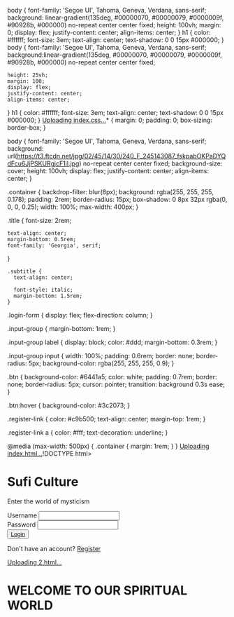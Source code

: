 body {
    font-family: 'Segoe UI', Tahoma, Geneva, Verdana, sans-serif;
    background: linear-gradient(135deg, #00000070, #00000079, #0000009f, #90928b, #000000) no-repeat center center fixed;
    height: 100vh;
    margin: 0;
    display: flex;
    justify-content: center;
    align-items: center;
  }
  h1 {
    color: #ffffff;
    font-size: 3em;
    text-align: center;
    text-shadow: 0 0 15px #000000;
  }
body {
    font-family: 'Segoe UI', Tahoma, Geneva, Verdana, sans-serif;
    background:linear-gradient(135deg, #00000070, #00000079, #0000009f, #90928b, #000000) no-repeat center center fixed;

    height: 25vh;
    margin: 100;
    display: flex;
    justify-content: center;
    align-items: center;
  }
  h1 {
    color: #ffffff;
    font-size: 3em;
    text-align: center;
    text-shadow: 0 0 15px #000000;
  }
[Uploading index.css…]()* {
    margin: 0;
    padding: 0;
    box-sizing: border-box;
  }
  
  body {
    font-family: 'Segoe UI', Tahoma, Geneva, Verdana, sans-serif;
    background: url(https://t3.ftcdn.net/jpg/02/45/14/30/240_F_245143087_fskpabOKPaDYQdFcu6JjPSKURgjcF1il.jpg) no-repeat center center fixed;
    background-size: cover;
    height: 100vh;
    display: flex;
    justify-content: center;
    align-items: center;
  }
  

  .container {
    backdrop-filter: blur(8px);
    background: rgba(255, 255, 255, 0.178);
    padding: 2rem;
    border-radius: 15px;
    box-shadow: 0 8px 32px rgba(0, 0, 0, 0.25);
    width: 100%;
    max-width: 400px;
  }
  
  .title {
    font-size: 2rem;
   
    text-align: center;
    margin-bottom: 0.5rem;
    font-family: 'Georgia', serif;
  }
  
 

    .subtitle {
      text-align: center;
      
      font-style: italic;
      margin-bottom: 1.5rem;
    }
    
   

  
 
  .login-form {
    display: flex;
    flex-direction: column;
  }
  
  .input-group {
    margin-bottom: 1rem;
  }
  
  .input-group label {
    display: block;
    color: #ddd;
    margin-bottom: 0.3rem;
  }
  
  .input-group input {
    width: 100%;
    padding: 0.6rem;
    border: none;
    border-radius: 5px;
    background-color: rgba(255, 255, 255, 0.9);
  }
  

  .btn {
    background-color: #6441a5;
    color: white;
    padding: 0.7rem;
    border: none;
    border-radius: 5px;
    cursor: pointer;
    transition: background 0.3s ease;
  }
  
  .btn:hover {
    background-color: #3c2073;
  }
  
  .register-link {
    color: #c9b500;
    text-align: center;
    margin-top: 1rem;
  }
  
  .register-link a {
    color: #fff;
    text-decoration: underline;
  }
  

  @media (max-width: 500px) {
    .container {
      margin: 1rem;
    }
  }
  [Uploading index.html…]()!DOCTYPE html>
<html lang="en">
<head>
  <meta charset="UTF-8" />
  <meta name="viewport" content="width=device-width, initial-scale=1.0"/>
  <title>Sufi Culture | Login</title>
  <link rel="stylesheet" href="./index.css" />
</head>
<body>
  <div class="container">
    <div class="login-box">
      <h1 class="title">Sufi Culture</h1>
      <p class="subtitle">Enter the world of mysticism</p>
      <form action="#" method="POST" class="login-form">
        <div class="input-group">
          <label for="username">Username</label>
          <input type="text" id="username" name="username" required />
        </div>
        <div class="input-group">
          <label for="password">Password</label>
          <input type="password" id="password" name="password" required />
        </div>
        <button type="submit" class="btn"><a href="./2.html">Login</a></button>
        <p class="register-link">Don't have an account? <a href="#">Register</a></p>
      </form>
    </div>
  </div>
</body>
</html>

[Uploading 2.html…]()<!DOCTYPE html>
<html lang="en">
<head>
    <meta charset="UTF-8">
    <meta name="viewport" content="width=device-width, initial-scale=1.0">
    <title>sufi</title><h1>WELCOME TO OUR SPIRITUAL WORLD</h1><link rel="stylesheet" href="./2.css">
</head>
<body>

</body>
</html>

